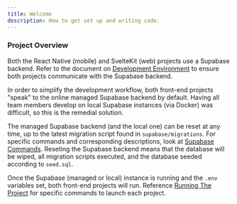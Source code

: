 ```yaml
---
title: Welcome 
description: How to get set up and writing code.
---
```


### Project Overview

Both the React Native (mobile) and SvelteKit (web) projects
use a Supabase backend. Refer to the document on [Development
Environment](/reference/dev_env) to ensure both projects communicate with the Supabase
backend.

In order to simplify the development workflow, both front-end
projects "speak" to the online managed Supabase backend by default.
Having all team members develop on local Supabase instances (via Docker)
was difficult, so this is the remedial solution.

The managed Supabase backend (and the local one) can be reset at any
time, up to the latest migration script found in `supabase/migrations`.
For specific commands and corresponding descriptions,
look at [Supabase Commands](/reference/supabase).
Reseting the Supabase backend means that the database will be wiped, all
migration scripts executed, and the database seeded according to `seed.sql`.

Once the Supabase (managed or local) instance is running and the `.env` variables set,
both front-end projects will run. Reference [Running The Project](/reference/running) for specific
commands to launch each project.